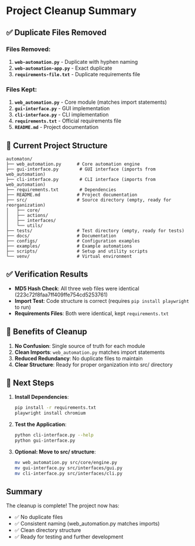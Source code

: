 # Project Cleanup Summary

## ✅ Duplicate Files Removed

### Files Removed:
1. **`web-automation.py`** - Duplicate with hyphen naming
2. **`web-automation-app.py`** - Exact duplicate 
3. **`requirements-file.txt`** - Duplicate requirements file

### Files Kept:
1. **`web_automation.py`** - Core module (matches import statements)
2. **`gui-interface.py`** - GUI implementation
3. **`cli-interface.py`** - CLI implementation
4. **`requirements.txt`** - Official requirements file
5. **`README.md`** - Project documentation

## 📁 Current Project Structure

```
automaton/
├── web_automation.py      # Core automation engine
├── gui-interface.py        # GUI interface (imports from web_automation)
├── cli-interface.py        # CLI interface (imports from web_automation)
├── requirements.txt        # Dependencies
├── README.md              # Project documentation
├── src/                   # Source directory (empty, ready for reorganization)
│   ├── core/
│   ├── actions/
│   ├── interfaces/
│   └── utils/
├── tests/                 # Test directory (empty, ready for tests)
├── docs/                  # Documentation
├── configs/               # Configuration examples
├── examples/              # Example automations
├── scripts/               # Setup and utility scripts
└── venv/                  # Virtual environment

```

## ✅ Verification Results

- **MD5 Hash Check**: All three web files were identical (223c72f8faa7ff409ffe754cd5253761)
- **Import Test**: Code structure is correct (requires `pip install playwright` to run)
- **Requirements Files**: Both were identical, kept `requirements.txt`

## 🎯 Benefits of Cleanup

1. **No Confusion**: Single source of truth for each module
2. **Clean Imports**: `web_automation.py` matches import statements
3. **Reduced Redundancy**: No duplicate files to maintain
4. **Clear Structure**: Ready for proper organization into src/ directory

## 📝 Next Steps

1. **Install Dependencies**:
   ```bash
   pip install -r requirements.txt
   playwright install chromium
   ```

2. **Test the Application**:
   ```bash
   python cli-interface.py --help
   python gui-interface.py
   ```

3. **Optional: Move to src/ structure**:
   ```bash
   mv web_automation.py src/core/engine.py
   mv gui-interface.py src/interfaces/gui.py
   mv cli-interface.py src/interfaces/cli.py
   ```

## Summary

The cleanup is complete! The project now has:
- ✅ No duplicate files
- ✅ Consistent naming (web_automation.py matches imports)
- ✅ Clean directory structure
- ✅ Ready for testing and further development